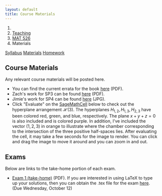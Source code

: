 ```yaml
---
layout: default
title: Course Materials
---
```


<ol class="breadcrumb">
  <li><a href="/"><i class="fa fa-home"></i></a></li>
  <li><a href="/teaching/">Teaching</a></li>
  <li><a href="/teaching/mat526f16">MAT 526</a></li>
  <li class="active">Materials</li>
</ol>

<div class="row">
<div class="col-xs-12">
<div class="btn-group btn-group-justified">
<a class="btn btn-default btn-success" href="{{site.baseurl}}/teaching/mat526f16/syllabus/">Syllabus</a>
<a class="btn btn-default btn-primary" href="{{site.baseurl}}/teaching/mat526f16/materials/">Materials</a>
<a class="btn btn-default btn-warning" href="{{site.baseurl}}/teaching/mat526f16/homework/">Homework</a>
</div>
</div>
</div>

## Course Materials ##
Any relevant course materials will be posted here.

- You can find the current errata for the book [here](http://math.depaul.edu/tpeter21/Errata.pdf) (PDF).
- Zach's work for SP3 can be found [here]({{site.baseurl}}/teaching/mat526f16/ZachParker-SP3.pdf) (PDF).
- Jimie's work for SP4 can be found [here]({{site.baseurl}}/teaching/mat526f16/JimieHorath-SP4.JPG) (JPG).
- Click "Evaluate" on the [SageMathCell](https://sagecell.sagemath.org) below to check out the hyperplane arrangement $\mathcal{H}(3)$. The hyperplanes $H_{1,2}, H_{1,3}, H_{2,3}$ have been colored red, green, and blue, respectively.  The plane $x+y+z=0$ is also included and is colored purple. In addition, I've included the vector $(1,2,3)$ in orange to illustrate where the chamber corresponding to the intersection of the three positive half-spaces lies. After evaluating the cell, it may take a few seconds for the image to render.  You can click and drag the image to move it around and you can zoom in and out.

<div class="sage">
<script type="text/x-sage">
H.<x,y,z> = HyperplaneArrangements(QQ)
H12=x-y
H13=x-z
H23=y-z
p=x+y+z
plot(H12,color='red',opacity=0.5)+plot(H13,color="green",opacity=0.5)+plot(H23,opacity=0.5)\
+plot(p,color="purple")+arrow((0,0,0),(1,2,3),color="orange")
</script>
</div>

## Exams ##
Below are links to the take-home portion of each exam.

- [Exam 1 (take-home)]({{site.baseurl}}/teaching/mat526f16/526Exam1-Home.pdf) (PDF). If you are interested in using LaTeX to type up your solutions, then you can obtain the .tex file for the exam [here]({{site.baseurl}}/teaching/mat526f16/526Exam1-Home.tex). (Due Wednesday, October 12)
